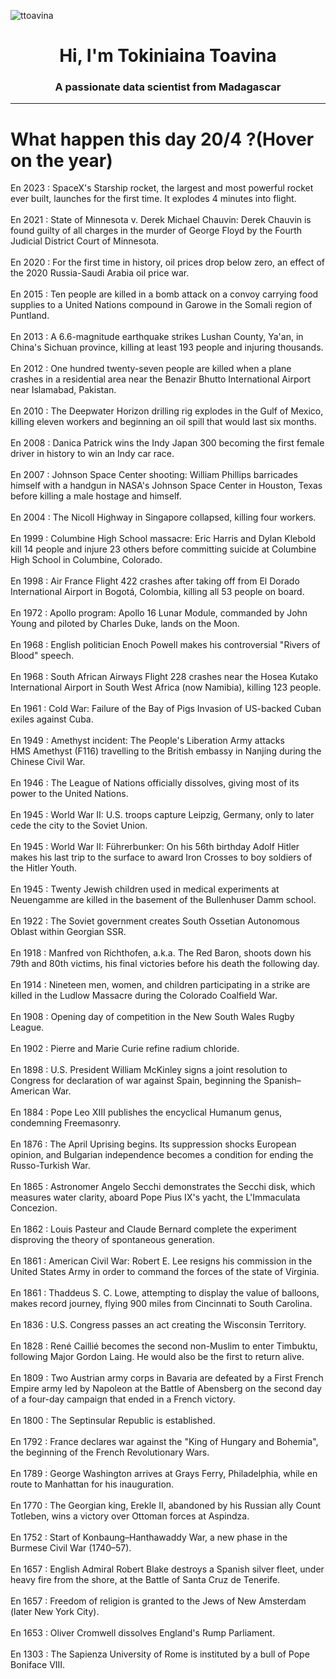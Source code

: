 
<p align="left"> <img src="https://komarev.com/ghpvc/?username=ttoavina&label=Profile%20views&color=0e75b6&style=flat" alt="ttoavina" /> </p>
<h1 align="center">Hi, I'm Tokiniaina Toavina</h1>
<h3 align="center">A passionate data scientist from Madagascar</h3>
    
<hr/>
<h1> What happen this day 20/4 ?(Hover on the year)</h1>

En 2023 : SpaceX's Starship rocket, the largest and most powerful rocket ever built, launches for the first time. It explodes 4 minutes into flight.
<br/><br/>
En 2021 : State of Minnesota v. Derek Michael Chauvin: Derek Chauvin is found guilty of all charges in the murder of George Floyd by the Fourth Judicial District Court of Minnesota.
<br/><br/>
En 2020 : For the first time in history, oil prices drop below zero, an effect of the 2020 Russia-Saudi Arabia oil price war.
<br/><br/>
En 2015 : Ten people are killed in a bomb attack on a convoy carrying food supplies to a United Nations compound in Garowe in the Somali region of Puntland.
<br/><br/>
En 2013 : A 6.6-magnitude earthquake strikes Lushan County, Ya'an, in China's Sichuan province, killing at least 193 people and injuring thousands.
<br/><br/>
En 2012 : One hundred twenty-seven people are killed when a plane crashes in a residential area near the Benazir Bhutto International Airport near Islamabad, Pakistan.
<br/><br/>
En 2010 : The Deepwater Horizon drilling rig explodes in the Gulf of Mexico, killing eleven workers and beginning an oil spill that would last six months.
<br/><br/>
En 2008 : Danica Patrick wins the Indy Japan 300 becoming the first female driver in history to win an Indy car race.
<br/><br/>
En 2007 : Johnson Space Center shooting: William Phillips barricades himself with a handgun in NASA's Johnson Space Center in Houston, Texas before killing a male hostage and himself.
<br/><br/>
En 2004 : The Nicoll Highway in Singapore collapsed, killing four workers.
<br/><br/>
En 1999 : Columbine High School massacre: Eric Harris and Dylan Klebold kill 14 people and injure 23 others before committing suicide at Columbine High School in Columbine, Colorado.
<br/><br/>
En 1998 : Air France Flight 422 crashes after taking off from El Dorado International Airport in Bogotá, Colombia, killing all 53 people on board.
<br/><br/>
En 1972 : Apollo program: Apollo 16 Lunar Module, commanded by John Young and piloted by Charles Duke, lands on the Moon.
<br/><br/>
En 1968 : English politician Enoch Powell makes his controversial "Rivers of Blood" speech.
<br/><br/>
En 1968 : South African Airways Flight 228 crashes near the Hosea Kutako International Airport in South West Africa (now Namibia), killing 123 people.
<br/><br/>
En 1961 : Cold War: Failure of the Bay of Pigs Invasion of US-backed Cuban exiles against Cuba.
<br/><br/>
En 1949 : Amethyst incident: The People's Liberation Army attacks HMS Amethyst (F116) travelling to the British embassy in Nanjing during the Chinese Civil War.
<br/><br/>
En 1946 : The League of Nations officially dissolves, giving most of its power to the United Nations.
<br/><br/>
En 1945 : World War II: U.S. troops capture Leipzig, Germany, only to later cede the city to the Soviet Union.
<br/><br/>
En 1945 : World War II: Führerbunker: On his 56th birthday Adolf Hitler makes his last trip to the surface to award Iron Crosses to boy soldiers of the Hitler Youth.
<br/><br/>
En 1945 : Twenty Jewish children used in medical experiments at Neuengamme are killed in the basement of the Bullenhuser Damm school.
<br/><br/>
En 1922 : The Soviet government creates South Ossetian Autonomous Oblast within Georgian SSR.
<br/><br/>
En 1918 : Manfred von Richthofen, a.k.a. The Red Baron, shoots down his 79th and 80th victims, his final victories before his death the following day.
<br/><br/>
En 1914 : Nineteen men, women, and children participating in a strike are killed in the Ludlow Massacre during the Colorado Coalfield War.
<br/><br/>
En 1908 : Opening day of competition in the New South Wales Rugby League.
<br/><br/>
En 1902 : Pierre and Marie Curie refine radium chloride.
<br/><br/>
En 1898 : U.S. President William McKinley signs a joint resolution to Congress for declaration of war against Spain, beginning the Spanish–American War.
<br/><br/>
En 1884 : Pope Leo XIII publishes the encyclical Humanum genus, condemning Freemasonry.
<br/><br/>
En 1876 : The April Uprising begins. Its suppression shocks European opinion, and Bulgarian independence becomes a condition for ending the Russo-Turkish War.
<br/><br/>
En 1865 : Astronomer Angelo Secchi demonstrates the Secchi disk, which measures water clarity, aboard Pope Pius IX's yacht, the L'Immaculata Concezion.
<br/><br/>
En 1862 : Louis Pasteur and Claude Bernard complete the experiment disproving the theory of spontaneous generation.
<br/><br/>
En 1861 : American Civil War: Robert E. Lee resigns his commission in the United States Army in order to command the forces of the state of Virginia.
<br/><br/>
En 1861 : Thaddeus S. C. Lowe, attempting to display the value of balloons, makes record journey, flying 900 miles from Cincinnati to South Carolina.
<br/><br/>
En 1836 : U.S. Congress passes an act creating the Wisconsin Territory.
<br/><br/>
En 1828 : René Caillié becomes the second non-Muslim to enter Timbuktu, following Major Gordon Laing. He would also be the first to return alive.
<br/><br/>
En 1809 : Two Austrian army corps in Bavaria are defeated by a First French Empire army led by Napoleon at the Battle of Abensberg on the second day of a four-day campaign that ended in a French victory.
<br/><br/>
En 1800 : The Septinsular Republic is established.
<br/><br/>
En 1792 : France declares war against the "King of Hungary and Bohemia", the beginning of the French Revolutionary Wars.
<br/><br/>
En 1789 : George Washington arrives at Grays Ferry, Philadelphia, while en route to Manhattan for his inauguration.
<br/><br/>
En 1770 : The Georgian king, Erekle II, abandoned by his Russian ally Count Totleben, wins a victory over Ottoman forces at Aspindza.
<br/><br/>
En 1752 : Start of Konbaung–Hanthawaddy War, a new phase in the Burmese Civil War (1740–57).
<br/><br/>
En 1657 : English Admiral Robert Blake destroys a Spanish silver fleet, under heavy fire from the shore, at the Battle of Santa Cruz de Tenerife.
<br/><br/>
En 1657 : Freedom of religion is granted to the Jews of New Amsterdam (later New York City).
<br/><br/>
En 1653 : Oliver Cromwell dissolves England's Rump Parliament.
<br/><br/>
En 1303 : The Sapienza University of Rome is instituted by a bull of Pope Boniface VIII.
<br/><br/>
